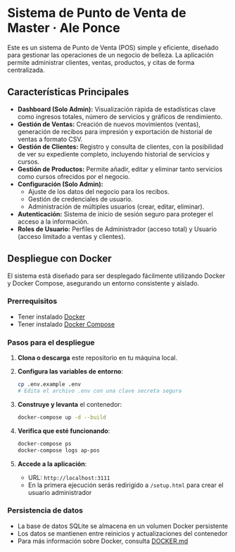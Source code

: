 # Sistema de Punto de Venta de Master · Ale Ponce

Este es un sistema de Punto de Venta (POS) simple y eficiente, diseñado para gestionar las operaciones de un negocio de belleza. La aplicación permite administrar clientes, ventas, productos, y citas de forma centralizada.

## Características Principales

- **Dashboard (Solo Admin):** Visualización rápida de estadísticas clave como ingresos totales, número de servicios y gráficos de rendimiento.
- **Gestión de Ventas:** Creación de nuevos movimientos (ventas), generación de recibos para impresión y exportación de historial de ventas a formato CSV.
- **Gestión de Clientes:** Registro y consulta de clientes, con la posibilidad de ver su expediente completo, incluyendo historial de servicios y cursos.
- **Gestión de Productos:** Permite añadir, editar y eliminar tanto servicios como cursos ofrecidos por el negocio.
- **Configuración (Solo Admin):**
  - Ajuste de los datos del negocio para los recibos.
  - Gestión de credenciales de usuario.
  - Administración de múltiples usuarios (crear, editar, eliminar).
- **Autenticación:** Sistema de inicio de sesión seguro para proteger el acceso a la información.
- **Roles de Usuario:** Perfiles de Administrador (acceso total) y Usuario (acceso limitado a ventas y clientes).

## Despliegue con Docker

El sistema está diseñado para ser desplegado fácilmente utilizando Docker y Docker Compose, asegurando un entorno consistente y aislado.

### Prerrequisitos

- Tener instalado [Docker](https://docs.docker.com/get-docker/)
- Tener instalado [Docker Compose](https://docs.docker.com/compose/install/)

### Pasos para el despliegue

1. **Clona o descarga** este repositorio en tu máquina local.

2. **Configura las variables de entorno**:
   ```bash
   cp .env.example .env
   # Edita el archivo .env con una clave secreta segura
   ```

3. **Construye y levanta** el contenedor:
   ```bash
   docker-compose up -d --build
   ```

4. **Verifica que esté funcionando**:
   ```bash
   docker-compose ps
   docker-compose logs ap-pos
   ```

5. **Accede a la aplicación**:
   - URL: `http://localhost:3111`
   - En la primera ejecución serás redirigido a `/setup.html` para crear el usuario administrador

### Persistencia de datos

- La base de datos SQLite se almacena en un volumen Docker persistente
- Los datos se mantienen entre reinicios y actualizaciones del contenedor
- Para más información sobre Docker, consulta [DOCKER.md](./DOCKER.md)

